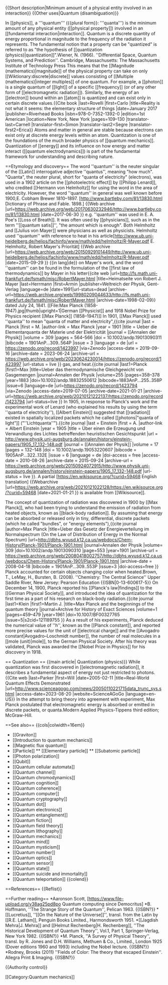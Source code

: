 {{Short description|Minimum amount of a physical entity involved in an interaction}}
{{Other uses|Quantum (disambiguation)}}

In [[physics]], a '''quantum''' ({{plural form}}: '''quanta''') is the minimum amount of any physical entity ([[physical property]]) involved in an [[fundamental interaction|interaction]]. Quantum is a discrete quantity of energy proportional in magnitude to the frequency of the radiation it represents. The fundamental notion that a property can be "quantized" is referred to as "the hypothesis of [[quantization (physics)|quantization]]".<ref>Wiener, N. (1966). ''Differential Space, Quantum Systems, and Prediction''. Cambridge, Massachusetts: The Massachusetts Institute of Technology Press</ref> This means that the [[Magnitude (mathematics)|magnitude]] of the physical property can take on only [[Wiktionary:discrete|discrete]] values consisting of [[Multiple (mathematics)|integer multiples]] of one quantum. For example, a [[photon]] is a single quantum of [[light]] of a specific [[frequency]] (or of any other form of [[electromagnetic radiation]]). Similarly, the energy of an [[electron]] bound within an [[atom]] is quantized and can exist only in certain discrete values.<ref>{{Cite book |last=Rovelli |first=Carlo |title=Reality is not what it seems: the elementary structure of things |date=January 2017 |publisher=Riverhead Books |isbn=978-0-7352-1392-0 |edition=1st American |location=New York, New York |pages=109–130 |translator-last=Carnell |translator-first=Simon |translator-last2=Segre |translator-first2=Erica}}</ref> Atoms and matter in general are stable because electrons can exist only at discrete energy levels within an atom. Quantization is one of the foundations of the much broader physics of [[quantum mechanics]]. Quantization of [[energy]] and its influence on how energy and matter interact ([[quantum electrodynamics]]) is part of the fundamental framework for understanding and describing nature.

==Etymology and discovery==
The word ''quantum'' is the neuter singular of the [[Latin]] interrogative adjective ''quantus'', meaning "how much". "Quanta", the neuter plural, short for "quanta of electricity" (electrons), was used in a 1902 article on the [[photoelectric effect]] by [[Philipp Lenard]], who credited [[Hermann von Helmholtz]] for using the word in the area of electricity. However, the word ''quantum'' in general was well known before 1900,<ref>E. Cobham Brewer 1810–1897. [http://www.bartleby.com/81/13830.html Dictionary of Phrase and Fable. 1898.] {{Web archive |url=https://web.archive.org/web/20170630232946/http://www.bartleby.com/81/13830.html |date=2017-06-30 }}</ref> e.g. ''quantum'' was used in E. A. Poe's [[Loss of Breath]]. It was often used by [[physicians]], such as in the term ''[[quantum satis]]'', "the amount which is enough". Both Helmholtz and [[Julius von Mayer]] were physicians as well as physicists. Helmholtz used ''quantum'' with reference to heat in his article<ref>[http://www.ub.uni-heidelberg.de/helios/fachinfo/www/math/edd/helmholtz/R-Mayer.pdf E. Helmholtz, Robert Mayer's Priorität] {{Web archive |url=https://web.archive.org/web/20150929101449/http://www.ub.uni-heidelberg.de/helios/fachinfo/www/math/edd/helmholtz/R-Mayer.pdf |date=2015-09-29 }} {{in lang|de}}</ref> on Mayer's work, and the word ''quantum'' can be found in the formulation of the [[first law of thermodynamics]] by Mayer in his letter<ref>{{cite web |url=http://fs.math.uni-frankfurt.de/fsmath/misc/RobertMayer.html |title=Heimatseite von Robert J. Mayer |last=Herrmann |first=Armin |publisher=Weltreich der Physik, Gent-Verlag |language=de |date=1991|url-status=dead |archive-url=https://web.archive.org/web/19980209044633/http://fs.math.uni-frankfurt.de/fsmath/misc/RobertMayer.html |archive-date=1998-02-09}}</ref> dated July 24, 1841.
[[File:Max Planck (1858-1947).jpg|thumb|upright=1|German [[Physicist]] and 1918 Nobel Prize for Physics recipient [[Max Planck]] (1858–1947)]]
In 1901, [[Max Planck]] used ''quanta'' to mean "quanta of matter and electricity",<ref name="Planck1901">{{cite journal |last = Planck |first = M. |author-link = Max Planck |year = 1901 |title = Ueber die Elementarquanta der Materie und der Elektricität |journal = [[Annalen der Physik]] |volume = 309 |pages = 564–566 |doi = 10.1002/andp.19013090311 |bibcode = 1901AnP...309..564P |issue = 3 |language = de |url = https://zenodo.org/record/1423997 |via=Zenodo |access-date = 2019-09-16 |archive-date = 2023-06-24 |archive-url = https://web.archive.org/web/20230624230014/https://zenodo.org/record/1423997 |url-status = live }}</ref> gas, and heat.<ref>{{cite journal |last1=Planck |first1=Max |title=Ueber das thermodynamische Gleichgewicht von Gasgemengen |journal=Annalen der Physik |volume=255 |pages=358–378 |year=1883 |doi=10.1002/andp.18832550612 |bibcode=1883AnP...255..358P |issue=6 |language=de |url=https://zenodo.org/record/1423794 |via=Zenodo |access-date=2019-07-05 |archive-date=2021-01-21 |archive-url=https://web.archive.org/web/20210121222137/https://zenodo.org/record/1423794 |url-status=live }}</ref> In 1905, in response to Planck's work and the experimental work of Lenard (who explained his results by using the term ''quanta of electricity''), [[Albert Einstein]] suggested that [[radiation]] existed in spatially localized packets which he called [[photons|"quanta of light"]] ("''Lichtquanta''").<ref name="Einstein1905">{{cite journal |last = Einstein |first = A. |author-link = Albert Einstein |year = 1905 |title = Über einen die Erzeugung und Verwandlung des Lichtes betreffenden heuristischen Gesichtspunkt |url = http://www.physik.uni-augsburg.de/annalen/history/einstein-papers/1905_17_132-148.pdf |journal = [[Annalen der Physik]] |volume = 17 |pages = 132–148 |doi = 10.1002/andp.19053220607 |bibcode = 1905AnP...322..132E |issue = 6 |language = de |doi-access = free |access-date = 2010-08-26 |archive-date = 2015-09-24 |archive-url = https://web.archive.org/web/20150924072915/http://www.physik.uni-augsburg.de/annalen/history/einstein-papers/1905_17_132-148.pdf |url-status = live }}. A partial [https://en.wikisource.org/?curid=59468 English translation] {{Webarchive |url=https://web.archive.org/web/20210121022128/https://en.wikisource.org/?curid=59468 |date=2021-01-21 }} is available from [[Wikisource]].</ref>

The concept of quantization of radiation was discovered in 1900 by [[Max Planck]], who had been trying to understand the emission of radiation from heated objects, known as [[black-body radiation]]. By assuming that energy can be absorbed or released only in tiny, differential, discrete packets (which he called "bundles", or "energy elements"),<ref>{{cite journal |author=Max Planck |title=Ueber das Gesetz der Energieverteilung im Normalspectrum (On the Law of Distribution of Energy in the Normal Spectrum) |url=http://dbhs.wvusd.k12.ca.us/webdocs/Chem-History/Planck-1901/Planck-1901.html |journal=Annalen der Physik |volume= 309 |doi=10.1002/andp.19013090310 |page=553 |year=1901 |archive-url = https://web.archive.org/web/20080418002757/http://dbhs.wvusd.k12.ca.us/webdocs/Chem-History/Planck-1901/Planck-1901.html |archive-date = 2008-04-18 |bibcode = 1901AnP...309..553P |issue=3 |doi-access=free }}</ref> Planck accounted for certain objects changing color when heated.<ref>Brown, T., LeMay, H., Bursten, B. (2008). ''Chemistry: The Central Science'' Upper Saddle River, New Jersey: Pearson Education {{ISBN|0-13-600617-5}}</ref> On December 14, 1900, Planck reported his [[Planck's law|findings]] to the [[German Physical Society]], and introduced the idea of quantization for the first time as a part of his research on black-body radiation.<ref>{{cite journal |last1=Klein |first1=Martin J. |title=Max Planck and the beginnings of the quantum theory |journal=Archive for History of Exact Sciences |volume=1 |pages=459–479 |year=1961 |doi=10.1007/BF00327765 |issue=5|s2cid=121189755 }}</ref> As a result of his experiments, Planck deduced the numerical value of ''h'', known as the [[Planck constant]], and reported more precise values for the unit of [[electrical charge]] and the [[Avogadro constant|Avogadro&ndash;Loschmidt number]], the number of real molecules in a [[mole (unit)|mole]], to the German Physical Society. After his theory was validated, Planck was awarded the [[Nobel Prize in Physics]] for his discovery in 1918.

== Quantization ==
{{main article| Quantization (physics)}}
While quantization was first discovered in [[electromagnetic radiation]], it describes a fundamental aspect of energy not just restricted to photons.<ref>{{Cite web |last=Parker |first=Will |date=2005-02-11 |title=Real-World Quantum Effects Demonstrated |url=http://www.scienceagogo.com/news/20050110221715data_trunc_sys.shtml |access-date=2023-08-20 |website=ScienceAGoGo |language=en-US}}</ref>
In the attempt to bring theory into agreement with experiment, Max Planck postulated that electromagnetic energy is absorbed or emitted in discrete packets, or quanta.<ref>Modern Applied Physics-Tippens third edition; McGraw-Hill.</ref><!-- This source is vague -->

==See also==
{{cols|colwidth=16em}}
* [[Graviton]]
* [[Introduction to quantum mechanics]]
* [[Magnetic flux quantum]]
* [[Particle]]
** [[Elementary particle]]
** [[Subatomic particle]]
* [[Photon polarization]]
* [[Qubit]]
* [[Quantum cellular automata]]
* [[Quantum channel]]
* [[Quantum chromodynamics]]
* [[Quantum cognition]]
* [[Quantum coherence]]
* [[Quantum computer]]
* [[Quantum cryptography]]
* [[Quantum dot]]
* [[Quantum electronics]]
* [[Quantum entanglement]]
* [[Quantum fiction]]
* [[Quantum field theory]]
* [[Quantum lithography]]
* [[Quantum mechanics]]
* [[Quantum mind]]
* [[Quantum mysticism]]
* [[Quantum number]]
* [[Quantum optics]]
* [[Quantum sensor]]
* [[Quantum state]]
* [[Quantum suicide and immortality]]
* [[Quantum teleportation]]
{{colend}}

==References==
{{Reflist}}

==Further reading==
*Aaronson Scott, [https://www.file-upload.org/v38ag25pd8po Quantum computing since Democritus]
*B. Hoffmann, ''The Strange Story of the Quantum'', Pelican 1963. {{ISBN?}}
*[[Lucretius]], ''[[On the Nature of the Universe]]'', transl. from the Latin by [[R.E. Latham]], Penguin Books Limited., Harmondsworth 1951.
*[[Jagdish Mehra|J. Mehra]] and [[Helmut Rechenberg|H. Rechenberg]], ''The Historical Development of Quantum Theory'', Vol.1, Part 1, Springer-Verlag, New York 1982. {{ISBN?}}
*M. Planck, ''A Survey of Physical Theory'', transl. by R. Jones and D.H. Williams, Methuen & Co., Limited., London 1925 (Dover editions 1960 and 1993) including the Nobel lecture. {{ISBN?}}
*Rodney, Brooks (2011) ''Fields of Color: The theory that escaped Einstein''. Allegra Print & Imaging. {{ISBN?}}

{{Authority control}}

[[Category:Quantum mechanics]]
